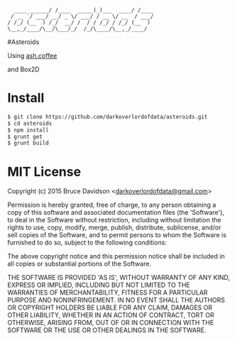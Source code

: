 

      ____ ______/ /____  _____(_)___  ____/ /____
     / __ `/ ___/ __/ _ \/ ___/ / __ \/ __  / ___/
    / /_/ (__  ) /_/  __/ /  / / /_/ / /_/ (__  )
    \__,_/____/\__/\___/_/  /_/\____/\__,_/____/



#Asteroids

Using [ash.coffee](https://github.com/darkoverlordofdata/ash.coffee)

and Box2D

# Install

```bash
$ git clone https://github.com/darkoverlordofdata/asteroids.git
$ cd asteroids
$ npm install
$ grunt get
$ grunt build
```

# MIT License

Copyright (c) 2015 Bruce Davidson &lt;darkoverlordofdata@gmail.com&gt;

Permission is hereby granted, free of charge, to any person obtaining
a copy of this software and associated documentation files (the
'Software'), to deal in the Software without restriction, including
without limitation the rights to use, copy, modify, merge, publish,
distribute, sublicense, and/or sell copies of the Software, and to
permit persons to whom the Software is furnished to do so, subject to
the following conditions:

The above copyright notice and this permission notice shall be
included in all copies or substantial portions of the Software.

THE SOFTWARE IS PROVIDED 'AS IS', WITHOUT WARRANTY OF ANY KIND,
EXPRESS OR IMPLIED, INCLUDING BUT NOT LIMITED TO THE WARRANTIES OF
MERCHANTABILITY, FITNESS FOR A PARTICULAR PURPOSE AND NONINFRINGEMENT.
IN NO EVENT SHALL THE AUTHORS OR COPYRIGHT HOLDERS BE LIABLE FOR ANY
CLAIM, DAMAGES OR OTHER LIABILITY, WHETHER IN AN ACTION OF CONTRACT,
TORT OR OTHERWISE, ARISING FROM, OUT OF OR IN CONNECTION WITH THE
SOFTWARE OR THE USE OR OTHER DEALINGS IN THE SOFTWARE.
